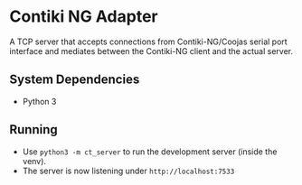 # Contiki NG Adapter
A TCP server that accepts connections from Contiki-NG/Coojas serial port interface and mediates between the Contiki-NG client and the actual server.

## System Dependencies
* Python 3

## Running
* Use `python3 -m ct_server` to run the development server (inside the venv).
* The server is now listening under `http://localhost:7533`
